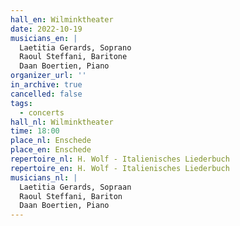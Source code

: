 ```yaml
---
hall_en: Wilminktheater
date: 2022-10-19
musicians_en: |
  Laetitia Gerards, Soprano
  Raoul Steffani, Baritone
  Daan Boertien, Piano
organizer_url: ''
in_archive: true
cancelled: false
tags:
  - concerts
hall_nl: Wilminktheater
time: 18:00
place_nl: Enschede
place_en: Enschede
repertoire_nl: H. Wolf - Italienisches Liederbuch
repertoire_en: H. Wolf - Italienisches Liederbuch
musicians_nl: |
  Laetitia Gerards, Sopraan
  Raoul Steffani, Bariton
  Daan Boertien, Piano
---
```

